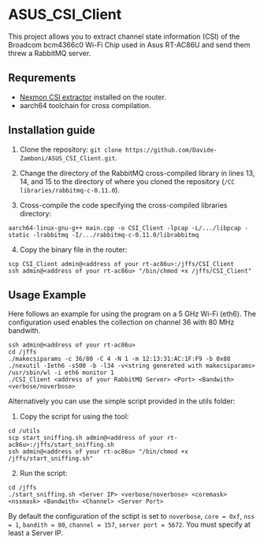 # ASUS_CSI_Client
This project allows you to extract channel state information (CSI) of the Broadcom bcm4366c0 Wi-Fi Chip used in Asus RT-AC86U and send them threw a RabbitMQ server.
## Requrements
- [Nexmon CSI extractor](https://github.com/seemoo-lab/nexmon_csi) installed on the router.
- aarch64 toolchain for cross compilation.
## Installation guide
1. Clone the repository: `git clone https://github.com/Davide-Zamboni/ASUS_CSI_Client.git`.
2. Change the directory of the RabbitMQ cross-compiled library in lines 13, 14, and 15 to the directory of where you cloned the repository (`/CC libraries/rabbitmq-c-0.11.0`).

3. Cross-compile the code specifying the cross-compiled libraries directory: 
```
aarch64-linux-gnu-g++ main.cpp -o CSI_Client -lpcap -L/.../libpcap -static -lrabbitmq -I/.../rabbitmq-c-0.11.0/librabbitmq
```
4. Copy the binary file in the router:
```
scp CSI_Client admin@<address of your rt-ac86u>:/jffs/CSI_Client
ssh admin@<address of your rt-ac86u> "/bin/chmod +x /jffs/CSI_Client"
```

## Usage Example
Here follows an example for using the program on a 5 GHz Wi-Fi (eth6). The configuration used enables the collection on channel 36 with 80 MHz bandwith.
```
ssh admin@<address of your rt-ac86u>
cd /jffs
./makecsiparams -c 36/80 -C 4 -N 1 -m 12:13:31:AC:1F:F9 -b 0x88
./nexutil -Ieth6 -s500 -b -l34 -v<string genereted with makecsiparams>
/usr/sbin/wl -i eth6 monitor 1
./CSI_Client <address of your RabbitMQ Server> <Port> <Bandwith> <verbose/noverbose>
```

Alternatively you can use the simple script provided in the utils folder:
1. Copy the script for using the tool:
```
cd /utils
scp start_sniffing.sh admin@<address of your rt-ac86u>:/jffs/start_sniffing.sh
ssh admin@<address of your rt-ac86u> "/bin/chmod +x /jffs/start_sniffing.sh"
```
2. Run the script:
```
cd /jffs
./start_sniffing.sh <Server IP> <verbose/noverbose> <coremask> <nssmask> <Bandwith> <Channel> <Server Port>
```
By default the configuration of the sctipt is set to `noverbose`, `core = 0xf`, `nss = 1`, `bandith = 80`, `channel = 157`, `server port = 5672`. You must specify at least a Server IP.

